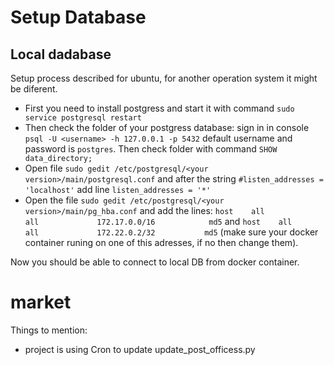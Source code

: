 # Setup Database
## Local dadabase
Setup process described for ubuntu, for another operation system it might be diferent. 
- First you need to install postgress and start it with command `sudo service postgresql restart `
- Then check the folder of your postgress database: sign in in console `psql -U <username> -h 127.0.0.1 -p 5432` default username and password is `postgres`. Then check folder with command `SHOW data_directory;`
- Open file `sudo gedit /etc/postgresql/<your version>/main/postgresql.conf` and after the string `#listen_addresses = 'localhost'` add line `listen_addresses = '*'`
- Open the file `sudo gedit /etc/postgresql/<your version>/main/pg_hba.conf` and add the lines: `host    all             all             172.17.0.0/16            md5` and `host    all             all             172.22.0.2/32           md5` (make sure your docker container runing on one of this adresses, if no then change them). 

Now you should be able to connect to local DB from docker container.
# market
Things to mention:
- project is using Cron to update update_post_officess.py

